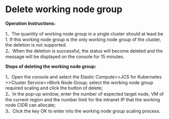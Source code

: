 
# Delete working node group

**Operation Instructions:**

1、The quantity of working node group in a single cluster should at least be 1. If this working node group is the only working node group of the cluster, the deletion is not supported.  
2、When the deletion is successful, the status will become deleted and the message will be displayed on the console for 15 minutes.

**Steps of deleting the working node group:**

1、Open the console and select the Elastic Compute>>JCS for Kubernetes >>Cluster Service>>Work Node Group; select the working node group required scaling and click the button of delete;  
2、In the pop-up window, enter the number of expected target node, VM of the current region and the number limit for the intranet IP that the working node CIDR can allocate;  
3、Click the key OK to enter into the working node group scaling process.
